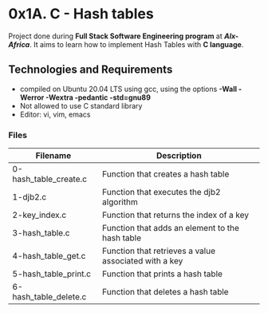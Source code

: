# **0x1A. C - Hash tables**

Project done during **Full Stack Software Engineering program** at ***Alx-Africa***. It aims to learn how to implement Hash Tables with **C language**.

## **Technologies and Requirements**

-  compiled on Ubuntu 20.04 LTS using gcc, using the options **-Wall -Werror -Wextra -pedantic -std=gnu89**
- Not allowed to use C standard library
- Editor: vi, vim, emacs

### **Files**

|Filename|	Description|
|--------|------------------|
|0-hash_table_create.c|	Function that creates a hash table
|1-djb2.c|	Function that executes the djb2 algorithm
|2-key_index.c|	Function that returns the index of a key
|3-hash_table.c|	Function that adds an element to the hash table
|4-hash_table_get.c|	Function that retrieves a value associated with a key
|5-hash_table_print.c|	Function that prints a hash table
|6-hash_table_delete.c|	Function that deletes a hash table

